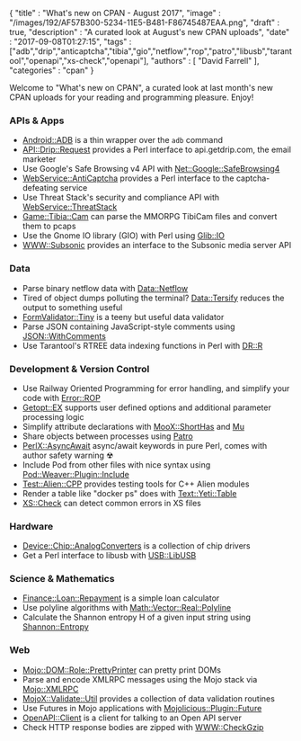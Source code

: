 {
   "title" : "What's new on CPAN - August 2017",
   "image" : "/images/192/AF57B300-5234-11E5-B481-F86745487EAA.png",
   "draft" : true,
   "description" : "A curated look at August's new CPAN uploads",
   "date" : "2017-09-08T01:27:15",
   "tags" : ["adb","drip","anticaptcha","tibia","gio","netflow","rop","patro","libusb","tarantool","openapi","xs-check","openapi"],
   "authors" : [
      "David Farrell"
   ],
   "categories" : "cpan"
}


Welcome to "What's new on CPAN", a curated look at last month's new CPAN uploads for your reading and programming pleasure. Enjoy!

### APIs & Apps
* [Android::ADB](https://metacpan.org/pod/Android::ADB) is a thin wrapper over the `adb` command
* [API::Drip::Request](https://metacpan.org/pod/API::Drip::Request) provides a Perl interface to api.getdrip.com, the email marketer
* Use Google's Safe Browsing v4 API with [Net::Google::SafeBrowsing4](https://metacpan.org/pod/Net::Google::SafeBrowsing4)
* [WebService::AntiCaptcha](https://metacpan.org/pod/WebService::AntiCaptcha) provides a Perl interface to the captcha-defeating service
* Use Threat Stack's security and compliance API with [WebService::ThreatStack](https://metacpan.org/pod/WebService::ThreatStack)
* [Game::Tibia::Cam](https://metacpan.org/pod/Game::Tibia::Cam) can parse the MMORPG TibiCam files and convert them to pcaps
* Use the Gnome IO library (GIO) with Perl using [Glib::IO](https://metacpan.org/pod/Glib::IO)
* [WWW::Subsonic](https://metacpan.org/pod/WWW::Subsonic) provides an interface to the Subsonic media server API


### Data
* Parse binary netflow data with [Data::Netflow](https://metacpan.org/pod/Data::Netflow)
* Tired of object dumps polluting the terminal? [Data::Tersify](https://metacpan.org/pod/Data::Tersify) reduces the output to something useful
* [FormValidator::Tiny](https://metacpan.org/pod/FormValidator::Tiny) is a teeny but useful data validator
* Parse JSON containing JavaScript-style comments using [JSON::WithComments](https://metacpan.org/pod/JSON::WithComments)
* Use Tarantool's RTREE data indexing functions in Perl with [DR::R](https://metacpan.org/pod/DR::R)


### Development & Version Control
* Use Railway Oriented Programming for error handling, and simplify your code with [Error::ROP](https://metacpan.org/pod/Error::ROP)
* [Getopt::EX](https://metacpan.org/pod/Getopt::EX) supports user defined options and additional parameter processing logic
* Simplify attribute declarations with [MooX::ShortHas](https://metacpan.org/pod/MooX::ShortHas) and [Mu](https://metacpan.org/pod/Mu)
* Share objects between processes using [Patro](https://metacpan.org/pod/Patro)
* [PerlX::AsyncAwait](https://metacpan.org/pod/PerlX::AsyncAwait) async/await keywords in pure Perl, comes with author safety warning ☢
* Include Pod from other files with nice syntax using [Pod::Weaver::Plugin::Include](https://metacpan.org/pod/Pod::Weaver::Plugin::Include)
* [Test::Alien::CPP](https://metacpan.org/pod/Test::Alien::CPP) provides testing tools for C++ Alien modules
* Render a table like "docker ps" does with [Text::Yeti::Table](https://metacpan.org/pod/Text::Yeti::Table)
* [XS::Check](https://metacpan.org/pod/XS::Check) can detect common errors in XS files


### Hardware
* [Device::Chip::AnalogConverters](https://metacpan.org/pod/Device::Chip::AnalogConverters) is a collection of chip drivers
* Get a Perl interface to libusb with [USB::LibUSB](https://metacpan.org/pod/USB::LibUSB)


### Science & Mathematics
* [Finance::Loan::Repayment](https://metacpan.org/pod/Finance::Loan::Repayment) is a simple loan calculator
* Use polyline algorithms with [Math::Vector::Real::Polyline](https://metacpan.org/pod/Math::Vector::Real::Polyline)
* Calculate the Shannon entropy H of a given input string using [Shannon::Entropy](https://metacpan.org/pod/Shannon::Entropy)


### Web
* [Mojo::DOM::Role::PrettyPrinter](https://metacpan.org/pod/Mojo::DOM::Role::PrettyPrinter) can pretty print DOMs
* Parse and encode XMLRPC messages using the Mojo stack via [Mojo::XMLRPC](https://metacpan.org/pod/Mojo::XMLRPC)
* [MojoX::Validate::Util](https://metacpan.org/pod/MojoX::Validate::Util) provides a collection of data validation routines
* Use Futures in Mojo applications with [Mojolicious::Plugin::Future](https://metacpan.org/pod/Mojolicious::Plugin::Future)
* [OpenAPI::Client](https://metacpan.org/pod/OpenAPI::Client) is a client for talking to an Open API server
* Check HTTP response bodies are zipped with [WWW::CheckGzip](https://metacpan.org/pod/WWW::CheckGzip)



